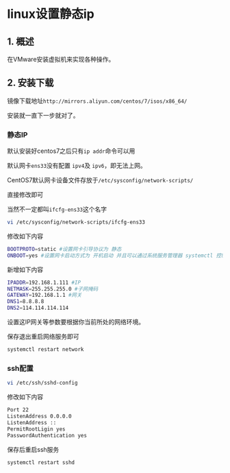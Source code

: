 # linux设置静态ip

## 1. 概述

在VMware安装虚拟机来实现各种操作。



## 2. 安装下载

镜像下载地址` http://mirrors.aliyun.com/centos/7/isos/x86_64/ `

安装就一直下一步就对了。

### 静态IP

默认安装好centos7之后只有`ip addr`命令可以用

默认网卡`ens33`没有配置 `ipv4`及 `ipv6`，即无法上网。

CentOS7默认网卡设备文件存放于`/etc/sysconfig/network-scripts/`

直接修改即可

当然不一定都叫`ifcfg-ens33`这个名字 

```sh
vi /etc/sysconfig/network-scripts/ifcfg-ens33
```

修改如下内容

```sh
BOOTPROTO=static #设置网卡引导协议为 静态
ONBOOT=yes #设置网卡启动方式为 开机启动 并且可以通过系统服务管理器 systemctl 控制网卡
```

新增如下内容

```sh
IPADDR=192.168.1.111 #IP
NETMASK=255.255.255.0 #子网掩码
GATEWAY=192.168.1.1 #网关
DNS1=8.8.8.8
DNS2=114.114.114.114
```

设置这IP网关等参数要根据你当前所处的网络环境。

保存退出重启网络服务即可

```sh
systemctl restart network
```



### ssh配置

```sh
vi /etc/ssh/sshd-config
```

修改如下内容

```sh
Port 22
ListenAddress 0.0.0.0
ListenAddress ::
PermitRootLigin yes
PasswordAuthentication yes
```

保存后重启ssh服务

```sh
systemctl restart sshd
```





